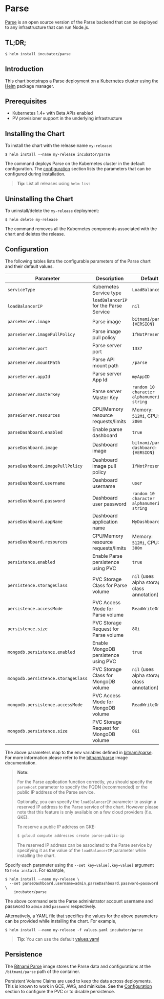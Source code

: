 # Parse

[Parse](https://parse.com/) is an open source version of the Parse backend that can be deployed to any infrastructure that can run Node.js.

## TL;DR;

```console
$ helm install incubator/parse
```

## Introduction

This chart bootstraps a [Parse](https://github.com/bitnami/bitnami-docker-parse) deployment on a [Kubernetes](http://kubernetes.io) cluster using the [Helm](https://helm.sh) package manager.

## Prerequisites

- Kubernetes 1.4+ with Beta APIs enabled
- PV provisioner support in the underlying infrastructure

## Installing the Chart

To install the chart with the release name `my-release`:

```console
$ helm install --name my-release incubator/parse
```

The command deploys Parse on the Kubernetes cluster in the default configuration. The [configuration](#configuration) section lists the parameters that can be configured during installation.

> **Tip**: List all releases using `helm list`

## Uninstalling the Chart

To uninstall/delete the `my-release` deployment:

```console
$ helm delete my-release
```

The command removes all the Kubernetes components associated with the chart and deletes the release.

## Configuration

The following tables lists the configurable parameters of the Parse chart and their default values.

|             Parameter              |              Description               |                   Default                   |
|------------------------------------|----------------------------------------|---------------------------------------------|
| `serviceType`                      | Kubernetes Service type                | `LoadBalancer`                              |
| `loadBalancerIP`                   | `loadBalancerIP` for the Parse Service | `nil`                                       |
| `parseServer.image`                | Parse image                            | `bitnami/parse:{VERSION}`                   |
| `parseServer.imagePullPolicy`      | Parse image pull policy                | `IfNotPresent`                              |
| `parseServer.port`                 | Parse server port                      | `1337`                                      |
| `parseServer.mountPath`            | Parse API mount path                   | `/parse`                                    |
| `parseServer.appId`                | Parse server App Id                    | `myAppID`                                   |
| `parseServer.masterKey`            | Parse server Master Key                | `random 10 character alphanumeric string`   |
| `parseServer.resources`            | CPU/Memory resource requests/limits    | Memory: `512Mi`, CPU: `300m`                |
| `parseDashboard.enabled`           | Enable parse dashboard                 | `true`                                      |
| `parseDashboard.image`             | Dashboard image                        | `bitnami/parse-dashboard:{VERSION}`         |
| `parseDashboard.imagePullPolicy`   | Dashboard image pull policy            | `IfNotPresent`                              |
| `parseDashboard.username`          | Dashboard username                     | `user`                                      |
| `parseDashboard.password`          | Dashboard user password                | `random 10 character alphanumeric string`   |
| `parseDashboard.appName`           | Dashboard application name             | `MyDashboard`                               |
| `parseDashboard.resources`         | CPU/Memory resource requests/limits    | Memory: `512Mi`, CPU: `300m`                |
| `persistence.enabled`              | Enable Parse persistence using PVC     | `true`                                      |
| `persistence.storageClass`         | PVC Storage Class for Parse volume     | `nil` (uses alpha storage class annotation) |
| `persistence.accessMode`           | PVC Access Mode for Parse volume       | `ReadWriteOnce`                             |
| `persistence.size`                 | PVC Storage Request for Parse volume   | `8Gi`                                       |
| `mongodb.persistence.enabled`      | Enable MongoDB persistence using PVC   | `true`                                      |
| `mongodb.persistence.storageClass` | PVC Storage Class for MongoDB volume   | `nil` (uses alpha storage class annotation) |
| `mongodb.persistence.accessMode`   | PVC Access Mode for MongoDB volume     | `ReadWriteOnce`                             |
| `mongodb.persistence.size`         | PVC Storage Request for MongoDB volume | `8Gi`                                       |

The above parameters map to the env variables defined in [bitnami/parse](http://github.com/bitnami/bitnami-docker-parse). For more information please refer to the [bitnami/parse](http://github.com/bitnami/bitnami-docker-parse) image documentation.

> **Note**:
>
> For the Parse application function correctly, you should specify the `parseHost` parameter to specify the FQDN (recommended) or the public IP address of the Parse service.
>
> Optionally, you can specify the `loadBalancerIP` parameter to assign a reserved IP address to the Parse service of the chart. However please note that this feature is only available on a few cloud providers (f.e. GKE).
>
> To reserve a public IP address on GKE:
>
> ```bash
> $ gcloud compute addresses create parse-public-ip
> ```
>
> The reserved IP address can be associated to the Parse service by specifying it as the value of the `loadBalancerIP` parameter while installing the chart.

Specify each parameter using the `--set key=value[,key=value]` argument to `helm install`. For example,

```console
$ helm install --name my-release \
  --set parseDashboard.username=admin,parseDashboard.password=password \
    incubator/parse
```

The above command sets the Parse administrator account username and password to `admin` and `password` respectively.

Alternatively, a YAML file that specifies the values for the above parameters can be provided while installing the chart. For example,

```console
$ helm install --name my-release -f values.yaml incubator/parse
```

> **Tip**: You can use the default [values.yaml](values.yaml)

## Persistence

The [Bitnami Parse](https://github.com/bitnami/bitnami-docker-parse) image stores the Parse data and configurations at the `/bitnami/parse` path of the container.

Persistent Volume Claims are used to keep the data across deployments. This is known to work in GCE, AWS, and minikube.
See the [Configuration](#configuration) section to configure the PVC or to disable persistence.
